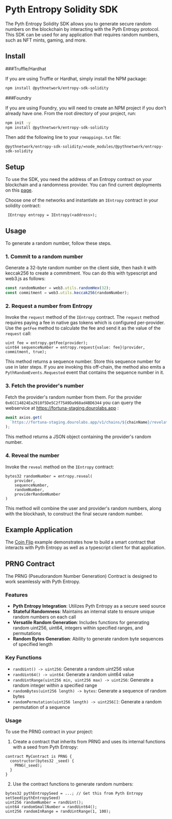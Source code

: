 # Pyth Entropy Solidity SDK

The Pyth Entropy Solidity SDK allows you to generate secure random numbers on the blockchain by
interacting with the Pyth Entropy protocol.
This SDK can be used for any application that requires random numbers, such as NFT mints, gaming, and more.

## Install

###Truffle/Hardhat

If you are using Truffle or Hardhat, simply install the NPM package:

```bash
npm install @pythnetwork/entropy-sdk-solidity
```

###Foundry

If you are using Foundry, you will need to create an NPM project if you don't already have one.
From the root directory of your project, run:

```bash
npm init -y
npm install @pythnetwork/entropy-sdk-solidity
```

Then add the following line to your `remappings.txt` file:

```text
@pythnetwork/entropy-sdk-solidity/=node_modules/@pythnetwork/entropy-sdk-solidity
```

## Setup

To use the SDK, you need the address of an Entropy contract on your blockchain and a randomness provider.
You can find current deployments on this [page](https://docs.pyth.network/documentation/entropy/evm).

Choose one of the networks and instantiate an `IEntropy` contract in your solidity contract:

```solidity
 IEntropy entropy = IEntropy(<address>);
```

## Usage

To generate a random number, follow these steps.

### 1. Commit to a random number

Generate a 32-byte random number on the client side, then hash it with keccak256 to create a commitment.
You can do this with typescript and web3.js as follows:

```typescript
const randomNumber = web3.utils.randomHex(32);
const commitment = web3.utils.keccak256(randomNumber);
```

### 2. Request a number from Entropy

Invoke the `request` method of the `IEntropy` contract.
The `request` method requires paying a fee in native gas tokens which is configured per-provider.
Use the `getFee` method to calculate the fee and send it as the value of the `request` call:

```solidity
uint fee = entropy.getFee(provider);
uint64 sequenceNumber = entropy.request{value: fee}(provider, commitment, true);
```

This method returns a sequence number. Store this sequence number for use in later steps.
If you are invoking this off-chain, the method also emits a `PythRandomEvents.Requested` event that contains the sequence number in it.

### 3. Fetch the provider's number

Fetch the provider's random number from them.
For the provider `0x6CC14824Ea2918f5De5C2f75A9Da968ad4BD6344` you can query the webservice at https://fortuna-staging.dourolabs.app :

```typescript
await axios.get(
  `https://fortuna-staging.dourolabs.app/v1/chains/${chainName}/revelations/${sequenceNumber}`,
);
```

This method returns a JSON object containing the provider's random number.

### 4. Reveal the number

Invoke the `reveal` method on the `IEntropy` contract:

```solidity
bytes32 randomNumber = entropy.reveal(
    provider,
    sequenceNumber,
    randomNumber,
    providerRandomNumber
)
```

This method will combine the user and provider's random numbers, along with the blockhash, to construct the final secure random number.

## Example Application

The [Coin Flip](/target_chains/ethereum/examples/coin_flip) example demonstrates how to build a smart contract that
interacts with Pyth Entropy as well as a typescript client for that application.

## PRNG Contract

The PRNG (Pseudorandom Number Generation) Contract is designed to work seamlessly with Pyth Entropy.

### Features

- **Pyth Entropy Integration**: Utilizes Pyth Entropy as a secure seed source
- **Stateful Randomness**: Maintains an internal state to ensure unique random numbers on each call
- **Versatile Random Generation**: Includes functions for generating random uint256, uint64, integers within specified ranges, and permutations
- **Random Bytes Generation**: Ability to generate random byte sequences of specified length

### Key Functions

- `randUint() -> uint256`: Generate a random uint256 value
- `randUint64() -> uint64`: Generate a random uint64 value
- `randUintRange(uint256 min, uint256 max) -> uint256`: Generate a random integer within a specified range
- `randomBytes(uint256 length) -> bytes`: Generate a sequence of random bytes
- `randomPermutation(uint256 length) -> uint256[]`: Generate a random permutation of a sequence

### Usage

To use the PRNG contract in your project:

1. Create a contract that inherits from PRNG and uses its internal functions with a seed from Pyth Entropy:

```solidity
contract MyContract is PRNG {
  constructor(bytes32 _seed) {
    PRNG(_seed);
  }
}
```

2. Use the contract functions to generate random numbers:

```solidity
bytes32 pythEntropySeed = ...; // Get this from Pyth Entropy
setSeed(pythEntropySeed)
uint256 randomNumber = randUint();
uint64 randomSmallNumber = randUint64();
uint256 randomInRange = randUintRange(1, 100);
```

